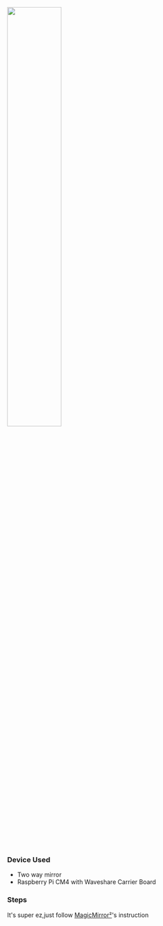 
<img src="https://github.com/MartinRGB/MCU-SBC-Note/assets/7036706/0d1e937d-3904-49ee-9c5b-09fe2fd54402" width="50%" height="50%">

### Device Used

- Two way mirror
- Raspberry Pi CM4 with Waveshare Carrier Board

### Steps

It's super ez,just follow [MagicMirror²](https://magicmirror.builders/)'s instruction
